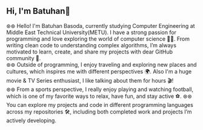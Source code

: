      
##                                                                       Hi, I'm Batuhan👋

⊛⊛ Hello! I'm Batuhan Basoda, currently studying Computer Engineering at Middle East Technical University(METU). I have a strong passion for programming and love exploring the world of computer science 🧑‍💻. From writing clean code to understanding complex algorithms, I’m always motivated to learn, create, and share my projects with dear GitHub community 🐙.  
⊛⊛ Outside of programming, I enjoy traveling and exploring new places and cultures, which inspires me with different perspectives 🌍. Also I'm a huge movie & TV Series enthusiast, I like talking about them for hours 🎬!  
⊛⊛ From a sports perspective, I really enjoy playing and watching football, which is one of my favorite ways to relax, have fun, and stay active ⚽. 
⊛⊛ You can explore my projects and code in different programming languages across my repositories 🛠️, including both completed work and projects I’m actively developing. 

